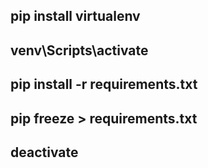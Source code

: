 ## pip install virtualenv
## venv\Scripts\activate
## pip install -r requirements.txt
## pip freeze > requirements.txt
## deactivate
